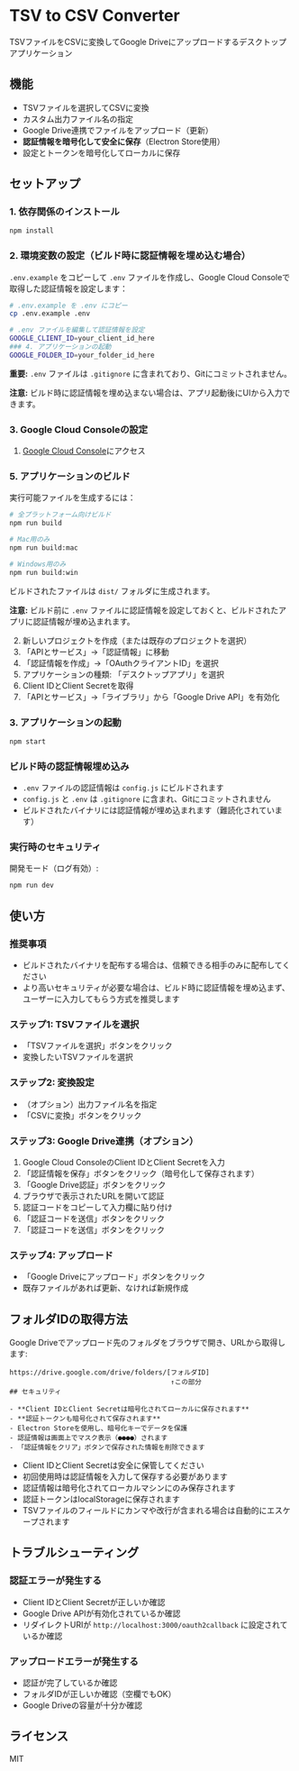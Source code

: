 # TSV to CSV Converter

TSVファイルをCSVに変換してGoogle Driveにアップロードするデスクトップアプリケーション

## 機能

- TSVファイルを選択してCSVに変換
- カスタム出力ファイル名の指定
- Google Drive連携でファイルをアップロード（更新）
- **認証情報を暗号化して安全に保存**（Electron Store使用）
- 設定とトークンを暗号化してローカルに保存

## セットアップ

### 1. 依存関係のインストール

```bash
npm install
```

### 2. 環境変数の設定（ビルド時に認証情報を埋め込む場合）

`.env.example` をコピーして `.env` ファイルを作成し、Google Cloud Consoleで取得した認証情報を設定します：

```bash
# .env.example を .env にコピー
cp .env.example .env

# .env ファイルを編集して認証情報を設定
GOOGLE_CLIENT_ID=your_client_id_here
### 4. アプリケーションの起動
GOOGLE_FOLDER_ID=your_folder_id_here
```

**重要:** `.env` ファイルは `.gitignore` に含まれており、Gitにコミットされません。

**注意:** ビルド時に認証情報を埋め込まない場合は、アプリ起動後にUIから入力できます。

### 3. Google Cloud Consoleの設定

1. [Google Cloud Console](https://console.cloud.google.com/)にアクセス
### 5. アプリケーションのビルド

実行可能ファイルを生成するには：

```bash
# 全プラットフォーム向けビルド
npm run build

# Mac用のみ
npm run build:mac

# Windows用のみ
npm run build:win
```

ビルドされたファイルは `dist/` フォルダに生成されます。

**注意:** ビルド前に `.env` ファイルに認証情報を設定しておくと、ビルドされたアプリに認証情報が埋め込まれます。

2. 新しいプロジェクトを作成（または既存のプロジェクトを選択）
3. 「APIとサービス」→「認証情報」に移動
4. 「認証情報を作成」→「OAuthクライアントID」を選択
5. アプリケーションの種類: 「デスクトップアプリ」を選択
6. Client IDとClient Secretを取得
7. 「APIとサービス」→「ライブラリ」から「Google Drive API」を有効化

### 3. アプリケーションの起動

```bash
npm start
```

### ビルド時の認証情報埋め込み
- `.env` ファイルの認証情報は `config.js` にビルドされます
- `config.js` と `.env` は `.gitignore` に含まれ、Gitにコミットされません
- ビルドされたバイナリには認証情報が埋め込まれます（難読化されています）

### 実行時のセキュリティ
開発モード（ログ有効）:
```bash
npm run dev
```

## 使い方
### 推奨事項
- ビルドされたバイナリを配布する場合は、信頼できる相手のみに配布してください
- より高いセキュリティが必要な場合は、ビルド時に認証情報を埋め込まず、ユーザーに入力してもらう方式を推奨します


### ステップ1: TSVファイルを選択
- 「TSVファイルを選択」ボタンをクリック
- 変換したいTSVファイルを選択

### ステップ2: 変換設定
- （オプション）出力ファイル名を指定
- 「CSVに変換」ボタンをクリック

### ステップ3: Google Drive連携（オプション）
1. Google Cloud ConsoleのClient IDとClient Secretを入力
3. 「認証情報を保存」ボタンをクリック（暗号化して保存されます）
4. 「Google Drive認証」ボタンをクリック
5. ブラウザで表示されたURLを開いて認証
6. 認証コードをコピーして入力欄に貼り付け
7. 「認証コードを送信」ボタンをクリック
6. 「認証コードを送信」ボタンをクリック

### ステップ4: アップロード
- 「Google Driveにアップロード」ボタンをクリック
- 既存ファイルがあれば更新、なければ新規作成

## フォルダIDの取得方法

Google Driveでアップロード先のフォルダをブラウザで開き、URLから取得します:

```
https://drive.google.com/drive/folders/[フォルダID]
                                        ↑この部分
## セキュリティ

- **Client IDとClient Secretは暗号化されてローカルに保存されます**
- **認証トークンも暗号化されて保存されます**
- Electron Storeを使用し、暗号化キーでデータを保護
- 認証情報は画面上でマスク表示（●●●●）されます
- 「認証情報をクリア」ボタンで保存された情報を削除できます

```

- Client IDとClient Secretは安全に保管してください
- 初回使用時は認証情報を入力して保存する必要があります
- 認証情報は暗号化されてローカルマシンにのみ保存されます
- 認証トークンはlocalStorageに保存されます
- TSVファイルのフィールドにカンマや改行が含まれる場合は自動的にエスケープされます

## トラブルシューティング

### 認証エラーが発生する
- Client IDとClient Secretが正しいか確認
- Google Drive APIが有効化されているか確認
- リダイレクトURIが `http://localhost:3000/oauth2callback` に設定されているか確認

### アップロードエラーが発生する
- 認証が完了しているか確認
- フォルダIDが正しいか確認（空欄でもOK）
- Google Driveの容量が十分か確認

## ライセンス

MIT
